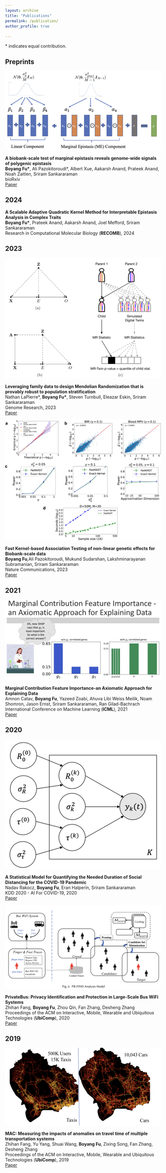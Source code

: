 ```yaml
---
layout: archive
title: "Publications"
permalink: /publication/
author_profile: true

---
```


\* indicates equal contribution.


## Preprints
<div class="publication-entry">
  <div class="publication-figure"> 
     <img src="/assets/images/publications/FAME.png" alt="FAME">
  </div>
  <div class="publication-text">
    <p>
      <strong>A biobank-scale test of marginal epistasis reveals genome-wide signals of polygenic epistasis</strong><br>
      <strong>Boyang Fu*</strong>, Ali Pazokitoroudi*, Albert Xue, Aakarsh Anand, Prateek Anand, Noah Zaitlen, Sriram Sankararaman<br> 
      bioRxiv<br>       
      <a href="https://www.biorxiv.org/content/10.1101/2023.09.10.557084v1.abstract">Paper</a>
    </p>
  </div>
</div>

## 2024
<div class="publication-entry">
  <!-- <div class="publication-figure"> -->
    <!-- <img src="/assets/images/publications/MR.png" alt="MR"> -->
  <!-- </div> -->
  <div class="publication-text">
    <p>
      <strong>A Scalable Adaptive Quadratic Kernel Method for Interpretable Epistasis Analysis in Complex Traits</strong><br>
      <strong>Boyang Fu*</strong>, Prateek Anand, Aakarsh Anand, Joel Mefford, Sriram Sankararaman<br>
      Research in Computational Molecular Biology (<strong>RECOMB</strong>), 2024<br>
    </p>
  </div>
</div>

## 2023
<div class="publication-entry">
  <div class="publication-figure">
    <img src="/assets/images/publications/MR.png" alt="MR">
  </div>
  <div class="publication-text">
    <p>
      <strong>Leveraging family data to design Mendelian Randomization that is provably robust to population stratification</strong><br>
      Nathan LaPierre*, <strong>Boyang Fu*</strong>, Steven Turnbull, Eleazar Eskin, Sriram Sankararaman<br>
      Genome Research, 2023<br>
      <a href="https://genome.cshlp.org/content/33/7/1032">Paper</a>
    </p>
  </div>
</div>
<!-- - **Leveraging family data to design Mendelian Randomization that is provably robust to population stratification**   
Nathan LaPierre*, **Boyang Fu\***, Steven Turnbull, Eleazar Eskin, Sriram Sankararaman  
Genome Research (2023) \[[Paper](
(https://genome.cshlp.org/content/early/2023/05/17/gr.277664.123.abstract))\]  
Preliminary version presented at RECOMB (2023) -->

<div class="publication-entry">
  <div class="publication-figure">
    <img src="/assets/images/publications/FastKAST.png" alt="FastKAST">
  </div>
  <div class="publication-text">
    <p>
      <strong>Fast Kernel-based Association Testing of non-linear genetic effects for Biobank-scale data</strong><br>
      <strong>Boyang Fu</strong>,Ali Pazokitoroudi, Mukund Sudarshan, Lakshminarayanan Subramanian, Sriram Sankararaman <br>
      Nature Communications, 2023<br>
      <a href="https://doi.org/10.1038/s41467-023-40346-2">Paper</a>
    </p>
  </div>
</div>

<!-- - **Fast Kernel-based Association Testing of non-linear genetic effects for Biobank-scale data**  
**Boyang Fu**, Ali Pazokitoroudi, Mukund Sudarshan, Lakshminarayanan Subramanian, Sriram Sankararaman   
Nature Communication, (To appear, 2023) \[[Paper](
(https://www.biorxiv.org/content/10.1101/2022.04.13.488214v1.full.pdf))\]  -->

## 2021

<div class="publication-entry">
  <div class="publication-figure">
    <img src="/assets/images/publications/MCI.png" alt="MCI">
  </div>
  <div class="publication-text">
    <p>
      <strong>Marginal Contribution Feature Importance-an Axiomatic Approach for Explaining Data</strong><br>
      Amnon Catav, <strong>Boyang Fu</strong>, Yazeed Zoabi, Ahuva Libi Weiss Meilik, Noam Shomron, Jason Ernst, Sriram Sankararaman, Ran Gilad-Bachrach<br>
      International Conference on Machine Learning (<strong>ICML</strong>), 2021<br>
      <a href="http://proceedings.mlr.press/v139/catav21a/catav21a.pdf">Paper</a>
    </p>
  </div>
</div>

<!-- - **Marginal Contribution Feature Importance-an Axiomatic Approach for Explaining Data**  
Amnon Catav, **Boyang Fu**, Yazeed Zoabi, Ahuva Libi Weiss Meilik, Noam Shomron, Jason Ernst, Sriram Sankararaman, Ran Gilad-Bachrach   
International Conference on Machine Learning (**ICML**), 2021 \[[Paper](
http://proceedings.mlr.press/v139/catav21a/catav21a.pdf)\] -->

## 2020
<div class="publication-entry">
  <div class="publication-figure">
    <img src="/assets/images/publications/covid.png" alt="covid">
  </div>
  <div class="publication-text">
    <p>
      <strong>A Statistical Model for Quantifying the Needed Duration of Social Distancing for the COVID-19 Pandemic</strong><br>
      Nadav Rakocz, <strong>Boyang Fu</strong>, Eran Halperin, Sriram Sankararaman<br>
      KDD 2020 - AI For COVID-19, 2020<br>
      <a href="https://web.cs.ucla.edu/~sriram/pdf/rakocz.kdd.2020.pdf">Paper</a>
    </p>
  </div>
</div>

<!-- - **A Statistical Model for Quantifying the Needed Duration of Social Distancing for the COVID-19 Pandemic**  
Nadav Rakocz, **Boyang Fu**, Eran Halperin, Sriram Sankararaman 
KDD 2020 - AI For COVID-19, 2020 \[[Paper](
https://web.cs.ucla.edu/~sriram/pdf/rakocz.kdd.2020.pdf)\] -->


<div class="publication-entry">
  <div class="publication-figure">
    <img src="/assets/images/publications/private-bus.png" alt="private">
  </div>
  <div class="publication-text">
    <p>
      <strong>PrivateBus: Privacy Identification and Protection in Large-Scale Bus WiFi Systems</strong><br>
      Zhihan Fang, <strong>Boyang Fu</strong>, Zhou Qin, Fan Zhang, Desheng Zhang<br>
      Proceedings of the ACM on Interactive, Mobile, Wearable and Ubiquitous Technologies (<strong>UbiComp</strong>), 2020<br>
      <a href="https://dl.acm.org/doi/pdf/10.1145/3380990">Paper</a>
    </p>
  </div>
</div>
<!-- - **PrivateBus: Privacy Identification and Protection in Large-Scale Bus WiFi Systems**   
Zhihan Fang, **Boyang Fu**, Zhou Qin, Fan Zhang, Desheng Zhang  
Proceedings of the ACM on Interactive, Mobile, Wearable and Ubiquitous Technologies (**UbiComp**), 2020 \[[Paper](
https://dl.acm.org/doi/pdf/10.1145/3380990)\]  -->

## 2019
<div class="publication-entry">
  <div class="publication-figure">
    <img src="/assets/images/publications/mac.png" alt="MAC">
  </div>
  <div class="publication-text">
    <p>
      <strong>MAC: Measuring the impacts of anomalies on travel time of multiple transportation systems</strong><br>
      Zhihan Fang, Yu Yang, Shuai Wang, <strong>Boyang Fu</strong>, Zixing Song, Fan Zhang, Desheng Zhang<br>
      Proceedings of the ACM on Interactive, Mobile, Wearable and Ubiquitous Technologies (<strong>UbiComp</strong>), 2019<br>
      <a href="https://dl.acm.org/doi/pdf/10.1145/3328913">Paper</a>
    </p>
  </div>
</div>
<!-- - **MAC: Measuring the impacts of anomalies on travel time of multiple transportation systems**   
Zhihan Fang, Yu Yang, Shuai Wang, **Boyang Fu**, Zixing Song, Fan Zhang, Desheng Zhang  
Proceedings of the ACM on Interactive, Mobile, Wearable and Ubiquitous Technologies (**UbiComp**), 2019 \[[Paper](https://dl.acm.org/doi/pdf/10.1145/3328913)\] -->



